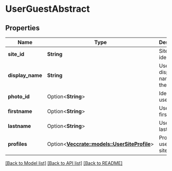 # UserGuestAbstract

## Properties

Name | Type | Description | Notes
------------ | ------------- | ------------- | -------------
**site_id** | **String** | Site identifier. | 
**display_name** | **String** | User display name on the site. | 
**photo_id** | Option<**String**> | Identifier of user photo. | [optional]
**firstname** | Option<**String**> | User firstname. | [optional]
**lastname** | Option<**String**> | User lastname. | [optional]
**profiles** | Option<[**Vec<crate::models::UserSiteProfile>**](UserSiteProfile.md)> | Profiles of user for this site. | [optional]

[[Back to Model list]](../README.md#documentation-for-models) [[Back to API list]](../README.md#documentation-for-api-endpoints) [[Back to README]](../README.md)


